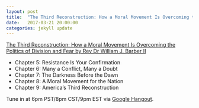 ```yaml
---
layout: post
title:  "The Third Reconstruction: How a Moral Movement Is Overcoming the Politics of Division and Fear (part 2)"
date:   2017-03-21 20:00:00
categories: jekyll update
---
```


[The Third Reconstruction: How a Moral Movement Is Overcoming the Politics of Division and Fear by Rev Dr William J. Barber II](https://www.amazon.com/dp/B00WCY4YK4/ref=dp-kindle-redirect?_encoding=UTF8&btkr=1)

* Chapter 5: Resistance Is Your Confirmation
* Chapter 6: Many a Conflict, Many a Doubt
* Chapter 7: The Darkness Before the Dawn
* Chapter 8: A Moral Movement for the Nation
* Chapter 9: America’s Third Reconstruction

Tune in at 6pm PST/8pm CST/9pm EST via [Google Hangout](https://hangouts.google.com/hangouts/_/calendar/d2lsbGlhbXMucmViZWNjYUBnbWFpbC5jb20.e81ccpqtl9a7ga3ggcvdo8fju8?authuser=0).
